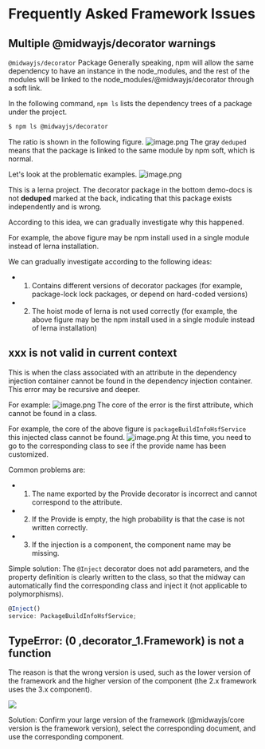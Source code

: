 # Frequently Asked Framework Issues

## Multiple @midwayjs/decorator warnings

`@midwayjs/decorator` Package Generally speaking, npm will allow the same dependency to have an instance in the node_modules, and the rest of the modules will be linked to the node_modules/@midwayjs/decorator through a soft link.


In the following command, `npm ls` lists the dependency trees of a package under the project.
```bash
$ npm ls @midwayjs/decorator
```
The ratio is shown in the following figure.
![image.png](https://img.alicdn.com/imgextra/i4/O1CN01Td86gC1tQsKjRB8XU_!!6000000005897-2-tps-541-183.png)
The gray `deduped` means that the package is linked to the same module by npm soft, which is normal.


Let's look at the problematic examples.
![image.png](https://img.alicdn.com/imgextra/i2/O1CN01gsnexD1i6lA7kM48q_!!6000000004364-2-tps-1010-308.png)


This is a lerna project. The decorator package in the bottom demo-docs is not **deduped** marked at the back, indicating that this package exists independently and is wrong.


According to this idea, we can gradually investigate why this happened.


For example, the above figure may be npm install used in a single module instead of lerna installation.


We can gradually investigate according to the following ideas:


- 1. Contains different versions of decorator packages (for example, package-lock lock packages, or depend on hard-coded versions)
- 2. The hoist mode of lerna is not used correctly (for example, the above figure may be the npm install used in a single module instead of lerna installation)



## xxx is not valid in current context


This is when the class associated with an attribute in the dependency injection container cannot be found in the dependency injection container. This error may be recursive and deeper.

For example:
![image.png](https://img.alicdn.com/imgextra/i3/O1CN01sTvqNX1NiDcoiyS2a_!!6000000001603-2-tps-1053-141.png)
The core of the error is the first attribute, which cannot be found in a class.


For example, the core of the above figure is `packageBuildInfoHsfService` this injected class cannot be found.
![image.png](https://img.alicdn.com/imgextra/i2/O1CN01BBe4gu1KHhqnT0S75_!!6000000001139-2-tps-765-166.png)
At this time, you need to go to the corresponding class to see if the provide name has been customized.


Common problems are:

- 1. The name exported by the Provide decorator is incorrect and cannot correspond to the attribute.
- 2. If the Provide is empty, the high probability is that the case is not written correctly.
- 3. If the injection is a component, the component name may be missing.


Simple solution: The `@Inject` decorator does not add parameters, and the property definition is clearly written to the class, so that the midway can automatically find the corresponding class and inject it (not applicable to polymorphisms).
```typescript
@Inject()
service: PackageBuildInfoHsfService;
```

## TypeError: (0 ,decorator_1.Framework) is not a function

The reason is that the wrong version is used, such as the lower version of the framework and the higher version of the component (the 2.x framework uses the 3.x component).

![](https://img.alicdn.com/imgextra/i3/O1CN01G7gzCj1EkCpW1gaJl_!!6000000000389-2-tps-1461-491.png)

Solution: Confirm your large version of the framework (@midwayjs/core version is the framework version), select the corresponding document, and use the corresponding component.
